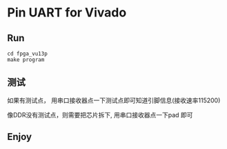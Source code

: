 # Pin UART for Vivado

## Run 

```shell
cd fpga_vu13p
make program
```

## 测试

如果有测试点， 用串口接收器点一下测试点即可知道引脚信息(接收速率115200)

像DDR没有测试点，则需要把芯片拆下, 用串口接收器点一下pad 即可

## Enjoy




